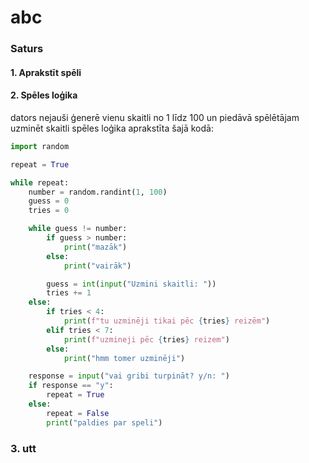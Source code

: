 # abc

### Saturs

#### 1. Aprakstīt spēli
#### 2. Spēles loģika

dators nejauši ģenerē vienu skaitli no 1 līdz 100 un piedāvā spēlētājam uzminēt skaitli
spēles loģika aprakstīta šajā kodā:

```py
import random

repeat = True

while repeat:
    number = random.randint(1, 100)
    guess = 0
    tries = 0

    while guess != number:
        if guess > number:
            print("mazāk")
        else:
            print("vairāk")

        guess = int(input("Uzmini skaitli: "))
        tries += 1
    else:
        if tries < 4:
            print(f"tu uzminēji tikai pēc {tries} reizēm")
        elif tries < 7:
            print(f"uzmineji pēc {tries} reizem")
        else:
            print("hmm tomer uzminēji")   

    response = input("vai gribi turpināt? y/n: ")
    if response == "y":
        repeat = True
    else:
        repeat = False
        print("paldies par speli")

```

### 3. utt
